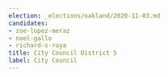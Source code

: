 ```yaml
---
election: _elections/oakland/2020-11-03.md
candidates:
- zoe-lopez-meraz
- noel-gallo
- richard-s-raya
title: City Council District 5
label: City Council
---
```

